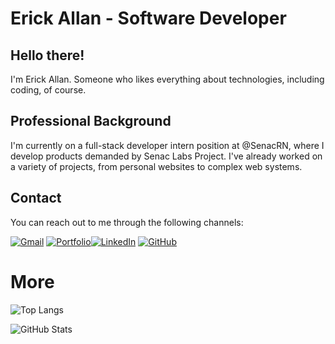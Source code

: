# Erick Allan - Software Developer

## Hello there!
 I'm Erick Allan. Someone who likes everything about technologies, including coding, of course.

## Professional Background
I'm currently on a full-stack developer intern position at @SenacRN, where I develop products demanded by Senac Labs Project. I've already worked on a variety of projects, from personal websites to complex web systems.

## Contact
You can reach out to me through the following channels:

[![Gmail](https://img.shields.io/badge/Gmail-333333?style=for-the-badge&logo=gmail&logoColor=red)](mailto:erickallann@gmail.com)
[![Portfolio](https://img.shields.io/badge/Portfolio-FF5722?style=for-the-badge&logo=todoist&logoColor=white)](https://eawebdev.com)[![LinkedIn](https://img.shields.io/badge/LinkedIn-0077B5?style=for-the-badge&logo=linkedin&logoColor=white)](https://www.linkedin.com/in/erickallanss/)
[![GitHub](https://img.shields.io/badge/GitHub-100000?style=for-the-badge&logo=github&logoColor=white)](https://github.com/erickallanss)

# More
![Top Langs](https://github-readme-stats-git-masterrstaa-rickstaa.vercel.app/api/top-langs/?username=erickallanss&bg_color=000&border_color=30A3DC&title_color=E94D5F&text_color=FFF)



![GitHub Stats](https://github-readme-stats.vercel.app/api?username=erickallanss&theme=transparent&bg_color=000&border_color=30A3DC&show_icons=true&icon_color=30A3DC&title_color=E94D5F&text_color=FFF)
